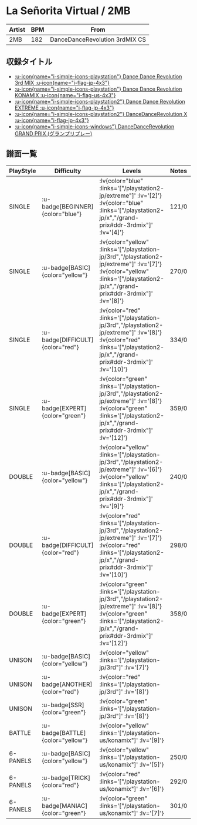 # La Señorita Virtual / 2MB

|Artist|BPM|From|
|------|---|----|
|2MB|182|DanceDanceRevolution 3rdMIX CS|

## 収録タイトル

- [ :u-icon{name="i-simple-icons-playstation"} Dance Dance Revolution 3rd MIX :u-icon{name="i-flag-jp-4x3"} ](/playstation-jp/3rd)
- [ :u-icon{name="i-simple-icons-playstation"} Dance Dance Revolution KONAMIX :u-icon{name="i-flag-us-4x3"} ](/playstation-us/konamix)
- [ :u-icon{name="i-simple-icons-playstation2"} Dance Dance Revolution EXTREME :u-icon{name="i-flag-jp-4x3"} ](/playstation2-jp/extreme)
- [ :u-icon{name="i-simple-icons-playstation2"} DanceDanceRevolution X :u-icon{name="i-flag-jp-4x3"} ](/playstation2-jp/x)
- [ :u-icon{name="i-simple-icons-windows"} DanceDanceRevolution GRAND PRIX (グランプリプレー)](/grand-prix#ddr-3rdmix)

## 譜面一覧

|PlayStyle|Difficulty|Levels|Notes|Movie|
|---------|----------|------|-----|-----|
|SINGLE| :u-badge[BEGINNER]{color="blue"} | :lv{color="blue" :links='["/playstation2-jp/extreme"]' :lv='[2]'}  :lv{color="blue" :links='["/playstation2-jp/x","/grand-prix#ddr-3rdmix"]' :lv='[4]'} |121/0||
|SINGLE| :u-badge[BASIC]{color="yellow"} | :lv{color="yellow" :links='["/playstation-jp/3rd","/playstation2-jp/extreme"]' :lv='[7]'}  :lv{color="yellow" :links='["/playstation2-jp/x","/grand-prix#ddr-3rdmix"]' :lv='[8]'} |270/0||
|SINGLE| :u-badge[DIFFICULT]{color="red"} | :lv{color="red" :links='["/playstation-jp/3rd","/playstation2-jp/extreme"]' :lv='[8]'}  :lv{color="red" :links='["/playstation2-jp/x","/grand-prix#ddr-3rdmix"]' :lv='[10]'} |334/0||
|SINGLE| :u-badge[EXPERT]{color="green"} | :lv{color="green" :links='["/playstation-jp/3rd","/playstation2-jp/extreme"]' :lv='[8]'}  :lv{color="green" :links='["/playstation2-jp/x","/grand-prix#ddr-3rdmix"]' :lv='[12]'} |359/0||
|DOUBLE| :u-badge[BASIC]{color="yellow"} | :lv{color="yellow" :links='["/playstation-jp/3rd","/playstation2-jp/extreme"]' :lv='[6]'}  :lv{color="yellow" :links='["/playstation2-jp/x","/grand-prix#ddr-3rdmix"]' :lv='[9]'} |240/0||
|DOUBLE| :u-badge[DIFFICULT]{color="red"} | :lv{color="red" :links='["/playstation-jp/3rd","/playstation2-jp/extreme"]' :lv='[7]'}  :lv{color="red" :links='["/playstation2-jp/x","/grand-prix#ddr-3rdmix"]' :lv='[10]'} |298/0||
|DOUBLE| :u-badge[EXPERT]{color="green"} | :lv{color="green" :links='["/playstation-jp/3rd","/playstation2-jp/extreme"]' :lv='[8]'}  :lv{color="green" :links='["/playstation2-jp/x","/grand-prix#ddr-3rdmix"]' :lv='[12]'} |358/0||
|UNISON| :u-badge[BASIC]{color="yellow"} | :lv{color="yellow" :links='["/playstation-jp/3rd"]' :lv='[7]'} |||
|UNISON| :u-badge[ANOTHER]{color="red"} | :lv{color="red" :links='["/playstation-jp/3rd"]' :lv='[8]'} |||
|UNISON| :u-badge[SSR]{color="green"} | :lv{color="green" :links='["/playstation-jp/3rd"]' :lv='[8]'} |||
|BATTLE| :u-badge[BATTLE]{color="yellow"} | :lv{color="yellow" :links='["/playstation-us/konamix"]' :lv='[9]'} |||
|6-PANELS| :u-badge[BASIC]{color="yellow"} | :lv{color="yellow" :links='["/playstation-us/konamix"]' :lv='[5]'} |250/0||
|6-PANELS| :u-badge[TRICK]{color="red"} | :lv{color="red" :links='["/playstation-us/konamix"]' :lv='[6]'} |292/0||
|6-PANELS| :u-badge[MANIAC]{color="green"} | :lv{color="green" :links='["/playstation-us/konamix"]' :lv='[7]'} |301/0||
